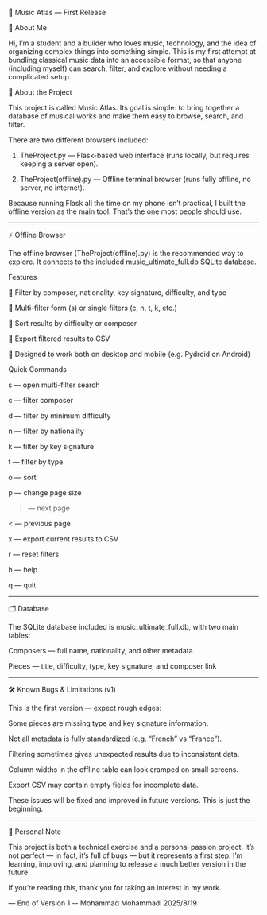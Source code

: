 🎼 Music Atlas — First Release

👤 About Me

Hi, I’m a student and a builder who loves music, technology, and the idea of organizing complex things into something simple. This is my first attempt at bundling classical music data into an accessible format, so that anyone (including myself) can search, filter, and explore without needing a complicated setup.

📖 About the Project

This project is called Music Atlas. Its goal is simple:
to bring together a database of musical works and make them easy to browse, search, and filter.

There are two different browsers included:

1. TheProject.py — Flask-based web interface (runs locally, but requires keeping a server open).


2. TheProject(offline).py — Offline terminal browser (runs fully offline, no server, no internet).



Because running Flask all the time on my phone isn’t practical, I built the offline version as the main tool. That’s the one most people should use.


---

⚡ Offline Browser

The offline browser (TheProject(offline).py) is the recommended way to explore.
It connects to the included music_ultimate_full.db SQLite database.

Features

🎹 Filter by composer, nationality, key signature, difficulty, and type

🔎 Multi-filter form (s) or single filters (c, n, t, k, etc.)

📑 Sort results by difficulty or composer

📄 Export filtered results to CSV

📱 Designed to work both on desktop and mobile (e.g. Pydroid on Android)


Quick Commands

s — open multi-filter search

c — filter composer

d — filter by minimum difficulty

n — filter by nationality

k — filter by key signature

t — filter by type

o — sort

p — change page size

> — next page

< — previous page

x — export current results to CSV

r — reset filters

h — help

q — quit



---

🗂 Database

The SQLite database included is music_ultimate_full.db, with two main tables:

Composers — full name, nationality, and other metadata

Pieces — title, difficulty, type, key signature, and composer link



---

🛠 Known Bugs & Limitations (v1)

This is the first version — expect rough edges:

Some pieces are missing type and key signature information.

Not all metadata is fully standardized (e.g. “French” vs “France”).

Filtering sometimes gives unexpected results due to inconsistent data.

Column widths in the offline table can look cramped on small screens.

Export CSV may contain empty fields for incomplete data.


These issues will be fixed and improved in future versions. This is just the beginning.


---

💬 Personal Note

This project is both a technical exercise and a personal passion project. It’s not perfect — in fact, it’s full of bugs — but it represents a first step. I’m learning, improving, and planning to release a much better version in the future.

If you’re reading this, thank you for taking an interest in my work.

— End of Version 1
-- Mohammad Mohammadi 2025/8/19
